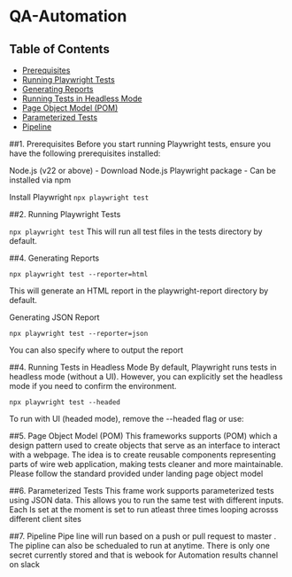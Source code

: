 # QA-Automation

## Table of Contents
- [Prerequisites](#prerequisites)
- [Running Playwright Tests](#running-playwright-tests)
- [Generating Reports](#generating-reports)
- [Running Tests in Headless Mode](#running-tests-in-headless-mode)
- [Page Object Model (POM)](#page-object-model-pom)
- [Parameterized Tests](#parameterized-tests)
- [Pipeline](#storing-secrets-securely)

##1. Prerequisites
Before you start running Playwright tests, ensure you have the following prerequisites installed:

Node.js (v22 or above) - Download Node.js
Playwright package - Can be installed via npm

Install Playwright
`npx playwright test`

##2. Running Playwright Tests
   
`npx playwright test`
This will run all test files in the tests directory by default.

##4. Generating Reports
   
  `npx playwright test --reporter=html`

This will generate an HTML report in the playwright-report directory by default.

Generating JSON Report

  `npx playwright test --reporter=json`

You can also specify where to output the report

##4. Running Tests in Headless Mode
By default, Playwright runs tests in headless mode (without a UI). However, you can explicitly set the headless mode if you need to confirm the environment.

  `npx playwright test --headed`

To run with UI (headed mode), remove the --headed flag or use:

##5. Page Object Model (POM)
This frameworks supports (POM) which  a design pattern used to create objects that serve as an interface to interact with a webpage. The idea is to create reusable components representing parts of wire web application, making tests cleaner and more maintainable.
Please follow the standard provided under landing page object model

##6. Parameterized Tests
This frame work supports parameterized tests using JSON data. This allows you to run the same test with different inputs.
Each Is set at the moment is set to run atleast three times looping acrosss different client sites

##7. Pipeline
   Pipe line will run based on a push or pull request to master . The pipline can also be schedualed to run at anytime.
   There is only one secret currently stored and that is webook for Automation results channel on slack 



